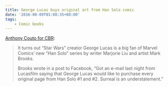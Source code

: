 ```yaml
---
title: George Lucas buys original art from Han Solo comic
date: '2016-08-09T01:08:35+00:00'
tags:
    - Comic books
---
```


[Anthony Couto for CBR](https://www.cbr.com/george-lucas-gives-marvels-han-solo-comic-the-ultimate-seal-of-approval/):

> It turns out “Star Wars” creator George Lucas is a big fan of Marvel Comics’ new “Han Solo” series by writer Marjorie Liu and artist Mark Brooks.
>
>  Brooks wrote in a post to Facebook, “Got an e-mail last night from Lucasfilm saying that George Lucas would like to purchase every original page from Han Solo #1 and #2. Surreal is an understatement.”
